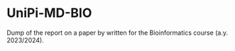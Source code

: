 # UniPi-MD-BIO
Dump of the report on a paper by written for the Bioinformatics course (a.y. 2023/2024).
